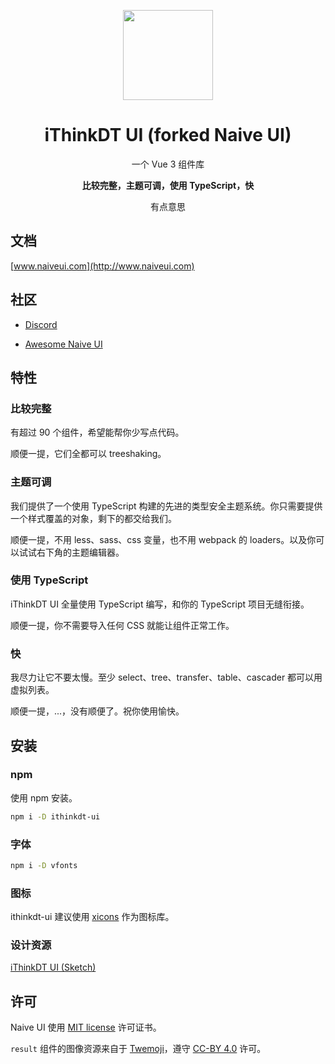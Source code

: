 <p align="center">
  <img width="144px" src="https://naiveui.oss-cn-hongkong.aliyuncs.com/naivelogo.svg" />
</p>

<h1 align="center">iThinkDT UI (forked Naive UI)</h1>
<p align="center">一个 Vue 3 组件库</p>
<p align="center"><b>比较完整，主题可调，使用 TypeScript，快</b></p>
<p align="center">有点意思</p>

## 文档

[www.naiveui.com](http://www.naiveui.com)

## 社区

- [Discord](https://discord.gg/Pqv7Mev5Dd)

- [Awesome Naive UI](https://github.com/naive-ui/awesome-naive)

## 特性

### 比较完整

有超过 90 个组件，希望能帮你少写点代码。

顺便一提，它们全都可以 treeshaking。

### 主题可调

我们提供了一个使用 TypeScript 构建的先进的类型安全主题系统。你只需要提供一个样式覆盖的对象，剩下的都交给我们。

顺便一提，不用 less、sass、css 变量，也不用 webpack 的 loaders。以及你可以试试右下角的主题编辑器。

### 使用 TypeScript

iThinkDT UI 全量使用 TypeScript 编写，和你的 TypeScript 项目无缝衔接。

顺便一提，你不需要导入任何 CSS 就能让组件正常工作。

### 快

我尽力让它不要太慢。至少 select、tree、transfer、table、cascader 都可以用虚拟列表。

顺便一提，...，没有顺便了。祝你使用愉快。

## 安装

### npm

使用 npm 安装。

```bash
npm i -D ithinkdt-ui
```

### 字体

```bash
npm i -D vfonts
```

### 图标

ithinkdt-ui 建议使用 [xicons](https://www.xicons.org) 作为图标库。

### 设计资源

[iThinkDT UI (Sketch)](https://naive-ui.oss-accelerate.aliyuncs.com/NaiveUI-Design-Library-zh-CN.sketch)

## 许可

Naive UI 使用 [MIT license](https://opensource.org/licenses/MIT) 许可证书。

`result` 组件的图像资源来自于 [Twemoji](https://github.com/twitter/twemoji)，遵守 [CC-BY 4.0](https://creativecommons.org/licenses/by/4.0/) 许可。
